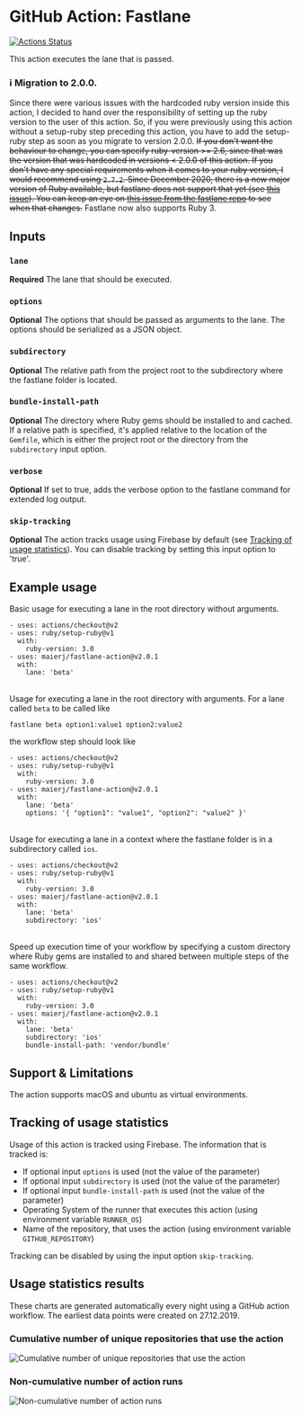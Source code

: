 # GitHub Action: Fastlane

[![Actions Status](https://github.com/maierj/fastlane-action-test/workflows/Fastlane%20action%20test/badge.svg)](https://github.com/maierj/fastlane-action-test/actions)

This action executes the lane that is passed.

### :information_source: **Migration to 2.0.0.**
Since there were various issues with the hardcoded ruby version inside this action, I decided to hand over the responsibility of setting up the ruby version to the user of this action.
So, if you were previously using this action without a setup-ruby step preceding this action, you have to add the setup-ruby step as soon as you migrate to version 2.0.0.
~~If you don't want the behaviour to change, you can specify ruby-version >= 2.6, since that was the version that was hardcoded in versions < 2.0.0 of this action. If you don't have
any special requirements when it comes to your ruby version, I would recommend using `2.7.2`. Since December 2020, there is a new major version of Ruby available, but fastlane does not support that yet (see [this issue](https://github.com/maierj/fastlane-action/issues/64)).
You can keep an eye on [this issue from the fastlane repo](https://github.com/fastlane/fastlane/issues/17931) to see when that changes.~~ Fastlane now also supports Ruby 3.

## Inputs

### `lane`

**Required** The lane that should be executed.

### `options`

**Optional** The options that should be passed as arguments to the lane. The options should be serialized as a JSON object.

### `subdirectory`

**Optional** The relative path from the project root to the subdirectory where the fastlane folder is located.

### `bundle-install-path`

**Optional** The directory where Ruby gems should be installed to and cached. If a relative path is specified, it's applied relative to the location of the `Gemfile`, which is either the project root or the directory from the `subdirectory` input option.

### `verbose`

**Optional** If set to true, adds the verbose option to the fastlane command for extended log output.

### `skip-tracking`

**Optional** The action tracks usage using Firebase by default (see [Tracking of usage statistics](https://github.com/maierj/fastlane-action#tracking-of-usage-statistics)). You can disable tracking by setting this input option to 'true'.

## Example usage

Basic usage for executing a lane in the root directory without arguments.

```
- uses: actions/checkout@v2
- uses: ruby/setup-ruby@v1
  with:
    ruby-version: 3.0
- uses: maierj/fastlane-action@v2.0.1
  with:
    lane: 'beta'
```
\
Usage for executing a lane in the root directory with arguments.
For a lane called `beta` to be called like
```
fastlane beta option1:value1 option2:value2
```
the workflow step should look like
```
- uses: actions/checkout@v2
- uses: ruby/setup-ruby@v1
  with:
    ruby-version: 3.0
- uses: maierj/fastlane-action@v2.0.1
  with:
    lane: 'beta'
    options: '{ "option1": "value1", "option2": "value2" }'
```
\
Usage for executing a lane in a context where the fastlane folder is in a subdirectory called `ios`.

```
- uses: actions/checkout@v2
- uses: ruby/setup-ruby@v1
  with:
    ruby-version: 3.0
- uses: maierj/fastlane-action@v2.0.1
  with:
    lane: 'beta'
    subdirectory: 'ios'
```
\
Speed up execution time of your workflow by specifying a custom directory where Ruby gems are installed to and shared between multiple steps of the same workflow.

```
- uses: actions/checkout@v2
- uses: ruby/setup-ruby@v1
  with:
    ruby-version: 3.0
- uses: maierj/fastlane-action@v2.0.1
  with:
    lane: 'beta'
    subdirectory: 'ios'
    bundle-install-path: 'vendor/bundle'
```
## Support & Limitations

The action supports macOS and ubuntu as virtual environments.

## Tracking of usage statistics

Usage of this action is tracked using Firebase. The information that is tracked is:
- If optional input `options` is used (not the value of the parameter)
- If optional input `subdirectory` is used (not the value of the parameter)
- If optional input `bundle-install-path` is used (not the value of the parameter)
- Operating System of the runner that executes this action (using environment variable `RUNNER_OS`)
- Name of the repository, that uses the action (using environment variable `GITHUB_REPOSITORY`)

Tracking can be disabled by using the input option `skip-tracking`.

## Usage statistics results

These charts are generated automatically every night using a GitHub action workflow. The earliest data points were created on 27.12.2019.

### Cumulative number of unique repositories that use the action
![Cumulative number of unique repositories that use the action](/../master/usage-statistics-charts/unique-repositories.png)

### Non-cumulative number of action runs
![Non-cumulative number of action runs](/../master/usage-statistics-charts/total-runs.png)
